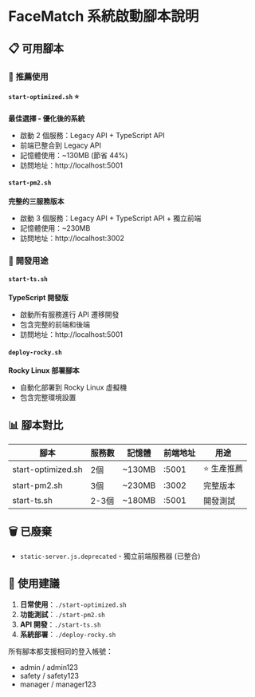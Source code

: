 # FaceMatch 系統啟動腳本說明

## 📋 可用腳本

### 🚀 **推薦使用**

#### `start-optimized.sh` ⭐
**最佳選擇 - 優化後的系統**
- 啟動 2 個服務：Legacy API + TypeScript API  
- 前端已整合到 Legacy API
- 記憶體使用：~130MB (節省 44%)
- 訪問地址：http://localhost:5001

#### `start-pm2.sh`
**完整的三服務版本**
- 啟動 3 個服務：Legacy API + TypeScript API + 獨立前端
- 記憶體使用：~230MB
- 訪問地址：http://localhost:3002

### 🔧 **開發用途**

#### `start-ts.sh`
**TypeScript 開發版**
- 啟動所有服務進行 API 遷移開發
- 包含完整的前端和後端
- 訪問地址：http://localhost:5001

#### `deploy-rocky.sh`
**Rocky Linux 部署腳本**
- 自動化部署到 Rocky Linux 虛擬機
- 包含完整環境設置

## 📊 **腳本對比**

| 腳本 | 服務數 | 記憶體 | 前端地址 | 用途 |
|------|--------|--------|----------|------|
| start-optimized.sh | 2個 | ~130MB | :5001 | ⭐ 生產推薦 |
| start-pm2.sh | 3個 | ~230MB | :3002 | 完整版本 |
| start-ts.sh | 2-3個 | ~180MB | :5001 | 開發測試 |

## 🗑️ **已廢棄**

- `static-server.js.deprecated` - 獨立前端服務器 (已整合)

## 🎯 **使用建議**

1. **日常使用**：`./start-optimized.sh`
2. **功能測試**：`./start-pm2.sh` 
3. **API 開發**：`./start-ts.sh`
4. **系統部署**：`./deploy-rocky.sh`

所有腳本都支援相同的登入帳號：
- admin / admin123
- safety / safety123  
- manager / manager123